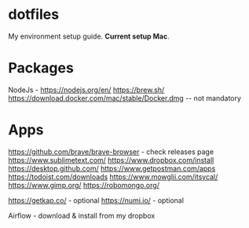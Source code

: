 # dotfiles
My environment setup guide. **Current setup Mac**.

# Packages
NodeJs - https://nodejs.org/en/
https://brew.sh/
https://download.docker.com/mac/stable/Docker.dmg --  not mandatory

# Apps
https://github.com/brave/brave-browser - check releases page
https://www.sublimetext.com/
https://www.dropbox.com/install
https://desktop.github.com/
https://www.getpostman.com/apps
https://todoist.com/downloads
https://www.mowglii.com/itsycal/
https://www.gimp.org/
https://robomongo.org/

https://getkap.co/ - optional
https://numi.io/ - optional

Airflow - download & install from my dropbox
